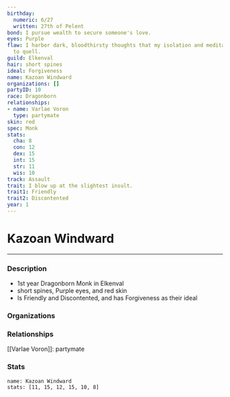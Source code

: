 ```yaml
---
birthday:
  numeric: 6/27
  written: 27th of Pelent
bond: I pursue wealth to secure someone's love.
eyes: Purple
flaw: I harbor dark, bloodthirsty thoughts that my isolation and meditation failed
  to quell.
guild: Elkenval
hair: short spines
ideal: Forgiveness
name: Kazoan Windward
organizations: []
partyID: 10
race: Dragonborn
relationships:
- name: Varlae Voron
  type: partymate
skin: red
spec: Monk
stats:
  cha: 8
  con: 12
  dex: 15
  int: 15
  str: 11
  wis: 10
track: Assault
trait: I blow up at the slightest insult.
trait1: Friendly
trait2: Discontented
year: 1
---
```

# Kazoan Windward
---
### Description
- 1st year Dragonborn Monk in Elkenval
- short spines, Purple eyes, and red skin
- Is Friendly and Discontented, and has Forgiveness as their ideal

### Organizations
### Relationships
[[Varlae Voron]]: partymate
### Stats
```statblock
name: Kazoan Windward
stats: [11, 15, 12, 15, 10, 8]
```